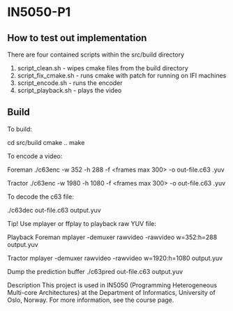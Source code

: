 # IN5050-P1

## How to test out implementation

There are four contained scripts within the src/build directory

1. script_clean.sh - wipes cmake files from the build directory
2. script_fix_cmake.sh - runs cmake with patch for running on IFI machines 
3. script_encode.sh - runs the encoder
4. script_playback.sh - plays the video


## Build
To build:

cd src/build
cmake ..
make

To encode a video:

Foreman 
./c63enc -w 352 -h 288 -f <frames max 300> -o out-file.c63 <in-file>.yuv

Tractor
./c63enc -w 1980 -h 1080 -f <frames max 300> -o out-file.c63 <in-file>.yuv

To decode the c63 file:

./c63dec out-file.c63 output.yuv

Tip! Use mplayer or ffplay to playback raw YUV file:

Playback
Foreman
mplayer -demuxer rawvideo -rawvideo w=352:h=288 output.yuv

Tractor
mplayer -demuxer rawvideo -rawvideo w=1920:h=1080 output.yuv

Dump the prediction buffer
./c63pred out-file.c63 output.yuv


Description
This project is used in IN5050 (Programming Heterogeneous Multi-core Architectures) at the Department of Informatics, University of Oslo, Norway. For more information, see the course page.
